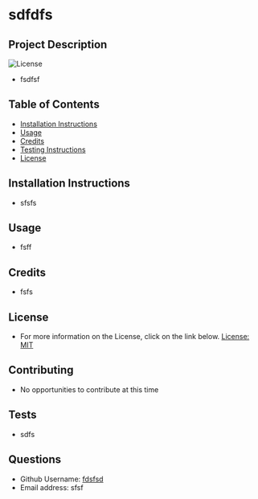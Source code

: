 
  # sdfdfs

  ## Project Description
  ![License](https://img.shields.io/badge/License-MIT-blue.svg "License Badge")

  - fsdfsf

  ## Table of Contents

  * [Installation Instructions](#installation)
  * [Usage](#usage)
  * [Credits](#credits)
  * [Testing Instructions](#testing)
  * [License](#license)

  ## Installation Instructions
  
  - sfsfs

  ## Usage

  - fsff

  ## Credits

  - fsfs

   ## License

  - For more information on the License, click on the link below. 
   [License: MIT](https://choosealicense.com/licenses/mit/)

  ## Contributing

  - No opportunities to contribute at this time

  ## Tests

  - sdfs

  ## Questions

  - Github Username: [fdsfsd](https://github.com/fdsfsd)
  - Email address: sfsf

